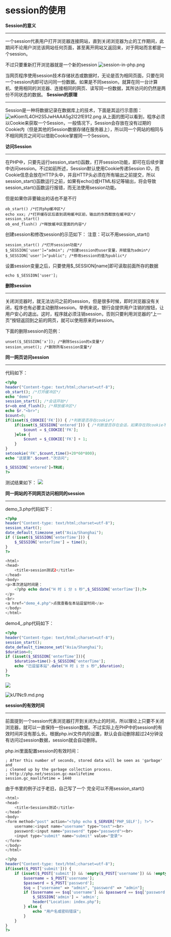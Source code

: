 # session的使用 #

<b>Session的意义</b>
- - -
一个session代表用户打开浏览器连接网站，直到关闭浏览器为止的工作期间，此期间不论用户浏览该网站任何页面，甚至离开网站又返回来，对于网站而言都是一个session。

不过只要重新打开浏览器就是一个新的session
![session-in-php.png](https://www.sitesbay.com/php/images/session-in-php.png)

当网页程序使用session技术存储状态或数据时，无论是否为相同页面，只要在同一个session内即可访问同一份数据。如果是不同session，就算在同一台计算机、使用相同的浏览器、连接相同的网页、读写同一份数据，其所访问的仍然是两份不同状态的数据。
<b>Session的原理</b>
- - -
Session是一种将数据记录在数据库上的技术，下面是其运行示意图：
![wKiom1L4OH2S5JwHAAA5g2I22fE912.png](http://s1.51cto.com/wyfs02/M02/12/12/wKiom1L4OH2S5JwHAAA5g2I22fE912.png)
从上面的图可以看到，程序必须以Cookie来获取一个Session，一般情况下，Session会存放在没有过期的
Cookie内（但是其他的Session数据存储在服务器上），所以同一个网站的相同与不相同网页之间可以借助Cookie掌握同一个Session。

<b>访问Session</b>
- - -
在PHP中，只要先运行session_start()函数，打开session功能，即可在后续步骤中访问session。不过如前所述，Session默认使用Cookie传递Session ID，而Cookie信息会放在HTTP头中，并且HTTP头必须在所有输出之前提交，所以session_start()函数运行之前，如果有echo()或HTML标记等输出，将会导致session_start()函数运行报错，而无法使用session功能。

但是如果你非要输出的话也不是不行
```
ob_start() /*打开php缓冲区*/
echo xxx; /*打开缓存区后直到调用缓冲区前，输出的东西都放在缓冲区*/
session_start()
ob_end_flush() /*释放缓冲区里面的内容*/
```
创建session和修改session的示范如下：
注意：可以不用session_start()
```
session_start() /*打开session功能*/
$_SESSION['user']="admin"; /*创建session的user变量，并赋值为admin*/
$_SESSION['user']="public"; /*修改session的值为public*/
```

设置session变量之后，只要使用$_SESSION[name]即可读取前面所存的数据
```
echo $_SESSION['user'];
```

<b>删除session</b>
- - -
关闭浏览器时，就无法访问之前的session，但是很多时候，即时浏览器没有关闭，程序也有必要主动删除session。举例来说，银行会提供用户注销的按钮，让用户安心的退出。这时，程序就必须注销session，否则只要利用浏览器的“上一页”按钮返回到之前的网页，就可以使用原来的session。

下面的删除session的范例：
```
unset($_SESSION['x']); /*删除Session的x变量*/
session_unset(); /*删除所有session变量*/
```

<b>同一网页访问session</b>
- - -
代码如下：
```php
<?php
header("Content-type: text/html;charset=utf-8");
ob_start(); /*打开缓冲区*/
echo "demo";
session_start(); /*会话开始*/
$r=ob_end_flush(); /*释放缓冲区*/
echo $r."<br>";
$count=0;
if(isset($_COOKIE['FK'])) { /*判断是否存在cookie*/
    if(isset($_SESSION['entered'])) { /*判断是否存在会话，如果存在则cookie不加1，否则cookie+1。若无cookie则设置一个cookie然后设置session*/
        $count = $_COOKIE['FK'];
    }else {
        $count = $_COOKIE['FK'] + 1;
    }
}
setcookie('FK',$count,time()+20*60*800);
echo "这是第".$count."次访问";

$_SESSION['entered']=TRUE;
?>
```

测试结果如下：
![](https://s2.ax1x.com/2019/02/09/kUQ5rt.png)

<b>同一网站的不同网页访问相同的session</b>
- - -
demo_3.php代码如下：
```php
<?php
header("Content-type: text/html;charset=utf-8");
session_start();
date_default_timezone_set("Asia/Shanghai");
if (!isset($_SESSION['enterTime'])) {
    $_SESSION['enterTime'] = time();
}
?>

<html>
<head>
    <title>session测试2</title>
</head>
<body>
<p>本次进站时间是：
    <?php echo date("H 时 i 分 s 秒",$_SESSION['enterTime']);?>
</p>
<br>
<a href="demo_4.php">点我查看在本站逗留时间</a>
</body>
</html>
```

demo4_.php代码如下：
```php
<?php
header("Content-type: text/html;charset=utf-8");
session_start();
date_default_timezone_set("Asia/Shanghai");
$duration=0;
if (isset($_SESSION['enterTime'])){
    $duration=time()-$_SESSION['enterTime'];
    echo "已逗留本站".date("H 时 i 分 s 秒",$duration);
}
?>
```

![](https://s2.ax1x.com/2019/02/09/kU1t1J.png)

![kU1Nc9.md.png](https://s2.ax1x.com/2019/02/09/kU1Nc9.md.png)

<b>session的有效时间</b>
- - -
前面提到一个session代表浏览器打开到关闭为止的时间，所以理论上只要不关闭浏览器，就可以一直保持一份session数据。不过实际上在PHP中的session的有效时间并没有那么长。根据php.ini文件内的设置，默认会自动删除超过24分钟没有访问过session数据，session就会自动删除。

php.ini里面配置session的有效时间：
```
; After this number of seconds, stored data will be seen as 'garbage' and
; cleaned up by the garbage collection process.
; http://php.net/session.gc-maxlifetime
session.gc_maxlifetime = 1440
```
由于书里的例子过于老旧，自己写了一个
完全可以不用session_start()
```php
<html>
<head>
    <title>Sessions测试</title>
</head>
<body>
<form method="post" action="<?php echo $_SERVER['PHP_SELF']; ?>">
    username:<input name="username" type="text"><br>
    password:<input name="password" type="password"><br>
    <input type="submit" name="submit" value="登录">
</form>
</body>
</html>

<?php
header("Content-type: text/html;charset=utf-8");
if(isset($_POST['submit'])) {
    if (isset($_POST['submit']) && !empty($_POST['username']) && !empty($_POST['password'])) {
        $username = $_POST['username'];
        $password = $_POST['password'];
        $sq = ["username" => "admin", "password" => "admin"];
        if ($username == $sq['username'] && $password == $sq['password']) {
            $_SESSION['admin'] = 'admin';
            header("Location: index.php");
        } else {
            echo "用户名或密码错误";
        }
    }
}
?>

```
